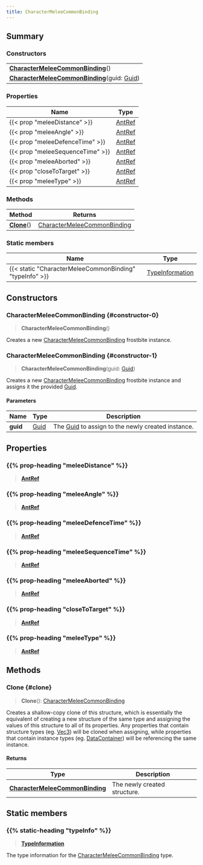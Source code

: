 ```yaml
---
title: CharacterMeleeCommonBinding
---
```


## Summary

### Constructors

|  |
| --- |
| **[CharacterMeleeCommonBinding](#constructor-0)**() |
| **[CharacterMeleeCommonBinding](#constructor-1)**(guid: [Guid](/vext/ref/shared/type/guid)) |

### Properties

| Name | Type |
| ---- | ---- |
| {{< prop "meleeDistance" >}} | [AntRef](/vext/ref/fb/antref) |
| {{< prop "meleeAngle" >}} | [AntRef](/vext/ref/fb/antref) |
| {{< prop "meleeDefenceTime" >}} | [AntRef](/vext/ref/fb/antref) |
| {{< prop "meleeSequenceTime" >}} | [AntRef](/vext/ref/fb/antref) |
| {{< prop "meleeAborted" >}} | [AntRef](/vext/ref/fb/antref) |
| {{< prop "closeToTarget" >}} | [AntRef](/vext/ref/fb/antref) |
| {{< prop "meleeType" >}} | [AntRef](/vext/ref/fb/antref) |

### Methods

| Method | Returns |
| ------ | ------- |
| **[Clone](#clone)**() | [CharacterMeleeCommonBinding](/vext/ref/fb/charactermeleecommonbinding) |

### Static members

| Name | Type |
| ---- | ---- |
| {{< static "CharacterMeleeCommonBinding" "typeInfo" >}} | [TypeInformation](/vext/ref/shared/type/typeinformation) |

## Constructors

### CharacterMeleeCommonBinding {#constructor-0}

> **CharacterMeleeCommonBinding**()

Creates a new [CharacterMeleeCommonBinding](/vext/ref/fb/charactermeleecommonbinding) frostbite instance.

### CharacterMeleeCommonBinding {#constructor-1}

> **CharacterMeleeCommonBinding**(guid: [Guid](/vext/ref/shared/type/guid))

Creates a new [CharacterMeleeCommonBinding](/vext/ref/fb/charactermeleecommonbinding) frostbite instance and assigns it the provided [Guid](/vext/ref/shared/type/guid).

#### Parameters

| Name | Type | Description |
| ---- | ---- | ----------- |
| **guid** | [Guid](/vext/ref/shared/type/guid) | The [Guid](/vext/ref/shared/type/guid) to assign to the newly created instance. |

## Properties

### {{% prop-heading "meleeDistance" %}}

> **[AntRef](/vext/ref/fb/antref)**

### {{% prop-heading "meleeAngle" %}}

> **[AntRef](/vext/ref/fb/antref)**

### {{% prop-heading "meleeDefenceTime" %}}

> **[AntRef](/vext/ref/fb/antref)**

### {{% prop-heading "meleeSequenceTime" %}}

> **[AntRef](/vext/ref/fb/antref)**

### {{% prop-heading "meleeAborted" %}}

> **[AntRef](/vext/ref/fb/antref)**

### {{% prop-heading "closeToTarget" %}}

> **[AntRef](/vext/ref/fb/antref)**

### {{% prop-heading "meleeType" %}}

> **[AntRef](/vext/ref/fb/antref)**

## Methods

### Clone {#clone}

> **Clone**(): [CharacterMeleeCommonBinding](/vext/ref/fb/charactermeleecommonbinding)

Creates a shallow-copy clone of this structure, which is essentially the equivalent of creating a new structure of the same type and assigning the values of this structure to all of its properties. Any properties that contain structure types (eg. [Vec3](/vext/ref/shared/type/vec3)) will be cloned when assigning, while properties that contain instance types (eg. [DataContainer](/vext/ref/shared/type/datacontainer)) will be referencing the same instance.

#### Returns

| Type | Description |
| ---- | ----------- |
| **[CharacterMeleeCommonBinding](/vext/ref/fb/charactermeleecommonbinding)** | The newly created structure. |

## Static members

### {{% static-heading "typeInfo" %}}

> **[TypeInformation](/vext/ref/shared/type/typeinformation)**

The type information for the [CharacterMeleeCommonBinding](/vext/ref/fb/charactermeleecommonbinding) type.

